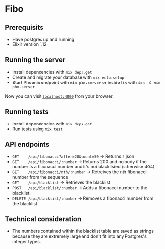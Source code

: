 # Fibo

## Prerequisits

  * Have postgres up and running
  * Elixir version 1.12

## Running the server

  * Install dependencies with `mix deps.get`
  * Create and migrate your database with `mix ecto.setup`
  * Start Phoenix endpoint with `mix phx.server` or inside IEx with `iex -S mix phx.server`

Now you can visit [`localhost:4000`](http://localhost:4000) from your browser.

## Running tests

  * Install dependencies wtih `mix deps.get`
  * Run tests using `mix test`

## API endpoints

  * `GET    /api/fibonacci?after=20&count=50` -> Returns a json 
  * `GET    /api/fibonacci/:number`           -> Returns 200 and no body if the number is a fibonacci number and it's not blacklisted (otherwise 404)
  * `GET    /api/fibonacci/nth/:number`       -> Retreives the nth fibonacci number from the sequence
  * `GET    /api/blacklist`                   -> Retrieves the blacklist
  * `POST   /api/blacklist/:number`           -> Adds a fibonacci number to the blacklist.
  * `DELETE /api/blacklist/:number`           -> Removes a fibonacci number from the blacklist

## Technical consideration

* The numbers contained within the blacklist table are saved as strings because they are extremely large and don't fit into any Postgres's integer types.

